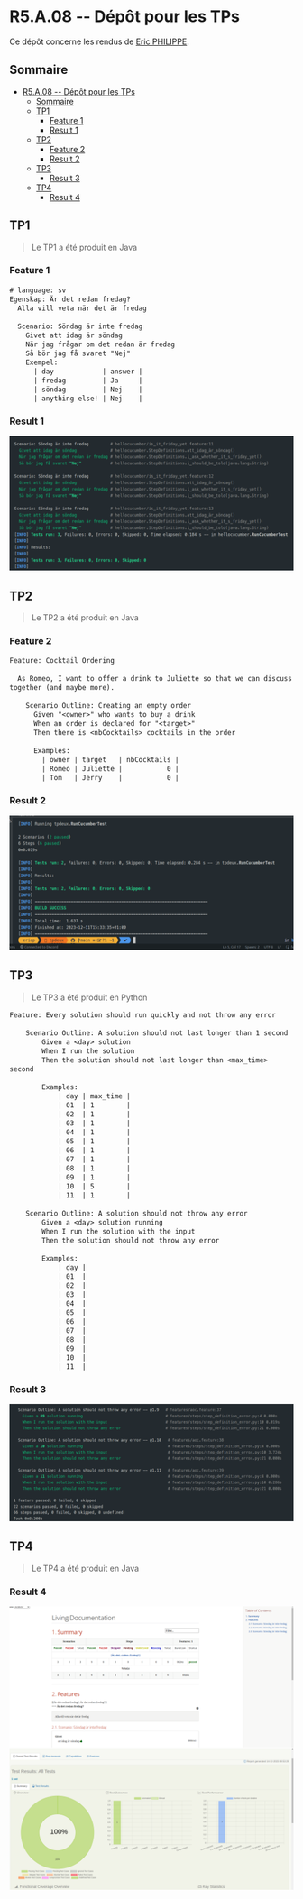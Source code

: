 # R5.A.08 -- Dépôt pour les TPs

Ce dépôt concerne les rendus de [Eric PHILIPPE](mailto:eric.philippe@etu.univ-tlse2.fr).

## Sommaire

- [R5.A.08 -- Dépôt pour les TPs](#r5a08----dépôt-pour-les-tps)
  - [Sommaire](#sommaire)
  - [TP1](#tp1)
    - [Feature 1](#feature-1)
    - [Result 1](#result-1)
  - [TP2](#tp2)
    - [Feature 2](#feature-2)
    - [Result 2](#result-2)
  - [TP3](#tp3)
    - [Result 3](#result-3)
  - [TP4](#tp4)
    - [Result 4](#result-4)

## TP1

> Le TP1 a été produit en Java

### Feature 1

```gherkin
# language: sv
Egenskap: Är det redan fredag?
  Alla vill veta när det är fredag

  Scenario: Söndag är inte fredag
    Givet att idag är söndag
    När jag frågar om det redan är fredag
    Så bör jag få svaret "Nej"
    Exempel:
      | day            | answer |
      | fredag         | Ja     |
      | söndag         | Nej    |
      | anything else! | Nej    |
```

### Result 1

<img src="./res/tp1.png" alt="TP 1 With Success">

## TP2

> Le TP2 a été produit en Java

### Feature 2

```gherkin
Feature: Cocktail Ordering

  As Romeo, I want to offer a drink to Juliette so that we can discuss together (and maybe more).

    Scenario Outline: Creating an empty order
      Given "<owner>" who wants to buy a drink
      When an order is declared for "<target>"
      Then there is <nbCocktails> cocktails in the order

      Examples:
        | owner | target   | nbCocktails |
        | Romeo | Juliette |           0 |
        | Tom   | Jerry    |           0 |
```

### Result 2

<img src="./res/tp2.png" alt="TP 2 With Success">

## TP3

> Le TP3 a été produit en Python

```gherkin
Feature: Every solution should run quickly and not throw any error

    Scenario Outline: A solution should not last longer than 1 second
        Given a <day> solution
        When I run the solution
        Then the solution should not last longer than <max_time> second

        Examples:
            | day | max_time |
            | 01  | 1        |
            | 02  | 1        |
            | 03  | 1        |
            | 04  | 1        |
            | 05  | 1        |
            | 06  | 1        |
            | 07  | 1        |
            | 08  | 1        |
            | 09  | 1        |
            | 10  | 5        |
            | 11  | 1        |

    Scenario Outline: A solution should not throw any error
        Given a <day> solution running
        When I run the solution with the input
        Then the solution should not throw any error

        Examples:
            | day |
            | 01  |
            | 02  |
            | 03  |
            | 04  |
            | 05  |
            | 06  |
            | 07  |
            | 08  |
            | 09  |
            | 10  |
            | 11  |
```

### Result 3

<img src="./res/tp3.png" alt="TP 3 With Success">

## TP4

> Le TP4 a été produit en Java

### Result 4

<img src="./res/tp4_1.png" alt="TP 4 With Success">

<img src="./res/tp4_2.png" alt="TP 4 With Success">
